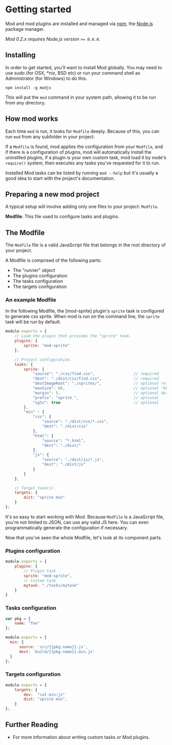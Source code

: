 # Getting started

Mod and mod plugins are installed and managed via [npm](https://npmjs.org/), the [Node.js](http://nodejs.org/) package manager.

_Mod 0.2.x requires Node.js version `>= 0.6.0`._

## Installing

In order to get started, you'll want to install Mod globally.  You may need to use sudo (for OSX, *nix, BSD etc) or run your command shell as Administrator (for Windows) to do this.

```shell
npm install -g modjs
```

This will put the `mod` command in your system path, allowing it to be run from any directory.

## How mod works

Each time `mod` is run, it looks for `Modfile` deeply. Because of this, you can run `mod` from any subfolder in your project.

If a `Modfile` is found, mod applies the configuration from your `Modfile`, and if there is a configuration of plugins, mod will automatically install the uninstlled plugins, if a plugin is your own custom task, mod load it by node's `require()` system, then executes any tasks you've requested for it to run.

Installed Mod tasks can be listed by running `mod --help` but it's usually a good idea to start with the project's documentation.

## Preparing a new mod project
A typical setup will involve adding only one files to your project: `Modfile`.

**Modfile**: This file used to configure tasks and plugins. 

## The Modfile
The `Modfile` file is a valid JavaScript file that belongs in the root directory of your project.

A Modfile is comprised of the following parts:

* The "runner" object
* The plugins configuration
* The tasks configuration
* The targets configuration

### An example Modfile
In the following Modfile, the [mod-sprite] plugin's `sprite` task is configured to generate css sprite. When mod is run on the command line, the `sprite` task will be run by default.

```js
module.exports = {
    // Load the plugin that provides the "sprite" task.
    plugins: {
        sprite: "mod-sprite"
    },

    // Project configuration.
    tasks: {
        sprite: {
            "source": "./css/find.css",                 // required
            "dest": "./dist/css/find.css",              // required
            "destImageRoot": "./sprites/",              // optional relative to  dest path, default "./sprites/"
            "maxSize": 60,                              // optional "kb"
            "margin": 5,                                // optional default 0
            "prefix": "sprite_",                        // optional
            "igts": true                                // optional
        },
        "min" : {
            "css": {
                "source": "./dist/css/*.css",
                "dest": "./dist/css"
            },
            "html": {
                "source": "*.html",
                "dest": "./dist/"
            },
            "js": {
                "source": "./dist/js/*.js",
                "dest": "./dist/js"
            }
        }
    },

    // Target task(s).
    targets: {
        dist: "sprite min"
    }
};
```

It's so easy to start working with Mod. Because `Modfile` is a JavaScript file, you're not limited to JSON, can use any valid JS here. You can even programmatically generate the configuration if necessary.

Now that you've seen the whole Modfile, let's look at its component parts.


### Plugins configuration

```js
module.exports = {
    plugins: {
        // Plugin task
        sprite: "mod-sprite",
        // Custom task
        mytask: "./tasks/mytask"
    }
}
```

### Tasks configuration

```js
var pkg = {
    name: "foo"
};

module.exports = {
  min: {
      source: 'src/{{pkg.name}}.js',
      dest: 'build/{{pkg.name}}.min.js'
  }
};
```

### Targets configuration

```js
module.exports = {
    targets: {
        dev:  "cat min:js"
        dist: "sprite min",
    }
};
```



## Further Reading

* For more information about writing custom tasks or Mod plugins.